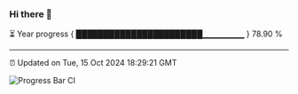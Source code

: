 ### Hi there 👋

⏳ Year progress { ███████████████████████▁▁▁▁▁▁▁ } 78.90 %

---

⏰ Updated on Tue, 15 Oct 2024 18:29:21 GMT

![Progress Bar CI](https://github.com/ZhaoGui/ZhaoGui/workflows/Progress%20Bar%20CI/badge.svg)
